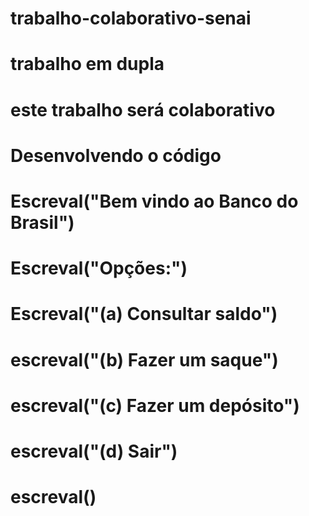 # trabalho-colaborativo-senai
# trabalho em dupla
# este trabalho será colaborativo
# Desenvolvendo o código
# Escreval("Bem vindo ao Banco do Brasil")
# Escreval("Opções:")
# Escreval("(a) Consultar saldo")
# escreval("(b) Fazer um saque")
# escreval("(c) Fazer um depósito")
# escreval("(d) Sair")
# escreval()
